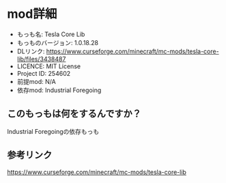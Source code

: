 # mod詳細

- もっも名: Tesla Core Lib
- もっものバージョン: 1.0.18.28
- DLリンク: https://www.curseforge.com/minecraft/mc-mods/tesla-core-lib/files/3438487
- LICENCE: MIT License
- Project ID: 254602
- 前提mod: N/A
- 依存mod: Industrial Foregoing

## このもっもは何をするんですか？
Industrial Foregoingの依存もっも

## 参考リンク
https://www.curseforge.com/minecraft/mc-mods/tesla-core-lib